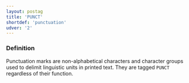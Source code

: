 ```yaml
---
layout: postag
title: 'PUNCT'
shortdef: 'punctuation'
udver: '2'
---
```


### Definition

Punctuation marks are non-alphabetical characters and character groups used to delimit linguistic units in printed text.
They are tagged `PUNCT` regardless of their function.
<!-- Interlanguage links updated Ne 5. května 2024, 18:19:41 CEST -->
